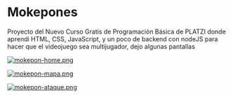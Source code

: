 # Mokepones
Proyecto del Nuevo Curso Gratis de Programación Básica de PLATZI donde aprendi HTML, CSS, JavaScript, 
y un poco de backend con nodeJS para hacer que el videojuego sea multijugador, dejo algunas pantallas

[![mokepon-home.png](https://i.postimg.cc/VNG38VNY/mokepon-home.png)](https://postimg.cc/R3tP1Gf8)

[![mokepon-mapa.png](https://i.postimg.cc/PqrB0jT3/mokepon-mapa.png)](https://postimg.cc/RWysn23K)

[![mokepon-ataque.png](https://i.postimg.cc/4dYjNQKp/mokepon-ataque.png)](https://postimg.cc/G81XXYxp)
